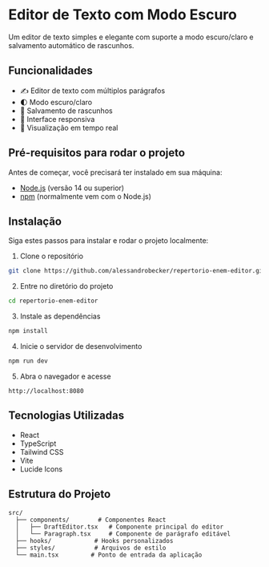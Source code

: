 
# Editor de Texto com Modo Escuro

Um editor de texto simples e elegante com suporte a modo escuro/claro e salvamento automático de rascunhos.

## Funcionalidades

- ✍️ Editor de texto com múltiplos parágrafos
- 🌓 Modo escuro/claro
- 💾 Salvamento de rascunhos
- 📱 Interface responsiva
- 👀 Visualização em tempo real

## Pré-requisitos para rodar o projeto

Antes de começar, você precisará ter instalado em sua máquina:

- [Node.js](https://nodejs.org/) (versão 14 ou superior)
- [npm](https://www.npmjs.com/) (normalmente vem com o Node.js)

## Instalação

Siga estes passos para instalar e rodar o projeto localmente:

1. Clone o repositório
```bash
git clone https://github.com/alessandrobecker/repertorio-enem-editor.git
```

2. Entre no diretório do projeto
```bash
cd repertorio-enem-editor
```

3. Instale as dependências
```bash
npm install
```

4. Inicie o servidor de desenvolvimento
```bash
npm run dev
```

5. Abra o navegador e acesse
```
http://localhost:8080
```

## Tecnologias Utilizadas

- React
- TypeScript
- Tailwind CSS
- Vite
- Lucide Icons

## Estrutura do Projeto

```
src/
  ├── components/        # Componentes React
  │   ├── DraftEditor.tsx   # Componente principal do editor
  │   └── Paragraph.tsx     # Componente de parágrafo editável
  ├── hooks/            # Hooks personalizados
  ├── styles/           # Arquivos de estilo
  └── main.tsx         # Ponto de entrada da aplicação
```
